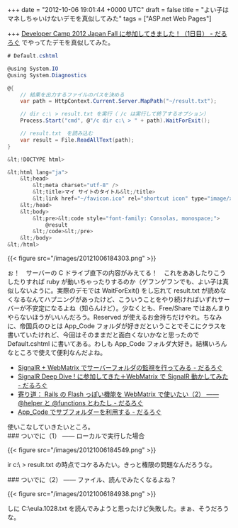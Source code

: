 
+++
date = "2012-10-06 19:01:44 +0000 UTC"
draft = false
title = "よい子はマネしちゃいけないデモを真似してみた"
tags = ["ASP.net Web Pages"]

+++
<a href="https://blog.daruyanagi.jp/entry/2012/10/04/221735">Developer Camp 2012 Japan Fall に参加してきました！（1日目） - だるろぐ</a> でやってたデモを真似してみた。
```cs
# Default.cshtml

@using System.IO
@using System.Diagnostics

@{
    // 結果を出力するファイルのパスを決める
    var path = HttpContext.Current.Server.MapPath("~/result.txt");

    // dir c:\ > result.txt を実行（ /c は実行して終了するオプション）
    Process.Start("cmd", @"/c dir c:\ > " + path).WaitForExit();

    // result.txt　を読み込む
    var result = File.ReadAllText(path);
}

&lt;!DOCTYPE html>

&lt;html lang="ja">
    &lt;head>
        &lt;meta charset="utf-8" />
        &lt;title>マイ サイトのタイトル&lt;/title>
        &lt;link href="~/favicon.ico" rel="shortcut icon" type="image/x-icon" />
    &lt;/head>
    &lt;body>
        &lt;pre>&lt;code style="font-family: Consolas, monospace;">
            @result
        &lt;/code>&lt;/pre>
    &lt;/body>
&lt;/html>

```

{{< figure src="/images/20121006184303.png"  >}}

ぉ！　サーバーの C ドライブ直下の内容がみえてる！　これをああしたりこうしたりすれば ruby が動いちゃったりするのか（ゲフンゲフンでも、よい子は真似しないように。実際のデモでは WaitForExit() をし忘れて result.txt が読めなくなるなんてハプニングがあったけど、こういうことをやり続ければいずれサーバーが不安定になるよね（知らんけど）。少なくとも、Free/Share ではあんまりやらないほうがいいんだろう。Reserved が使えるお金持ちだけやれ。ちなみに、帝国兵のひとは App_Code フォルダが好きだということでそこにクラスを書いていたけれど、今回はそのままだと面白くないかなと思ったので Default.cshtml に書いてある。わしも App_Code フォルダ大好き。結構いろんなところで使えて便利なんだよね。

<ul>
<li><a href="https://blog.daruyanagi.jp/entry/2012/09/27/213159">SignalR + WebMatrix でサーバーフォルダの監視を行ってみる - だるろぐ</a></li>
<li><a href="https://blog.daruyanagi.jp/entry/2012/08/31/031730">SignalR Deep Dive ! に参加してきた＋WebMatrix で SignalR 動かしてみた - だるろぐ</a></li>
<li><a href="https://blog.daruyanagi.jp/entry/2012/08/30/040609">寄り道： Rails の Flash っぽい機能を WebMatrix で使いたい（2） ―― @helper と @functions とわたし - だるろぐ</a></li>
<li><a href="https://blog.daruyanagi.jp/entry/2012/08/16/182105">App_Code でサブフォルダーを利用する - だるろぐ</a></li>
</ul>使いこなしていきたいところ。

<div class="section">
    ### ついでに（1） ―― ローカルで実行した場合
    

{{< figure src="/images/20121006184549.png"  >}}

ir c:\ > result.txt の時点でコケるみたい。きっと権限の問題なんだろうな。

</div>
<div class="section">
    ### ついでに（2） ―― ファイル、読んでみたくなるよね？
    

{{< figure src="/images/20121006184938.png"  >}}

しに C:\eula.1028.txt を読んでみようと思ったけど失敗した。まぁ、そうだろうな。

</div>

